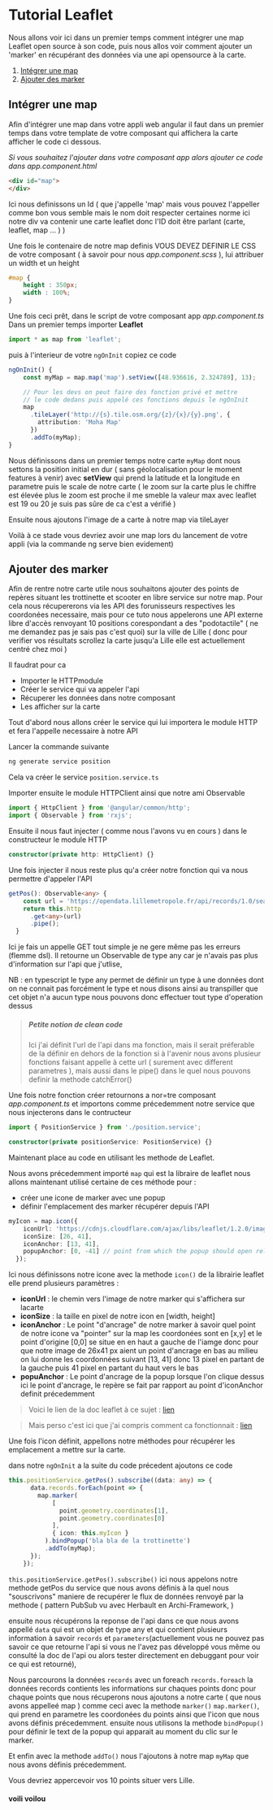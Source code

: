 # Tutorial Leaflet

Nous allons voir ici dans un premier temps comment intégrer une map Leaflet open source à son code, puis nous allos voir comment ajouter un 'marker' en récupérant des données via une api opensource à la carte.

1. [Intégrer une map](#integrerunemap)
2. [Ajouter des marker](#ajouterdesmarker)

## Intégrer une map

Afin d'intégrer une map dans votre appli web angular il faut dans un premier temps dans votre template de votre composant qui affichera la carte afficher le code ci dessous.

*Si vous souhaitez l'ajouter dans votre composant app alors ajouter ce code dans app.component.html*

``` html
<div id="map">
</div>
```
Ici nous definissons un Id ( que j'appelle 'map' mais vous pouvez l'appeller comme bon vous semble mais le nom doit respecter certaines norme ici notre div va contenir une carte leaflet donc l'ID doit être parlant (carte, leaflet, map ... ) )

Une fois le contenaire de notre map definis VOUS DEVEZ DEFINIR LE CSS de votre composant ( à savoir pour nous *app.component.scss* ), lui attribuer un width et un height

``` css
#map {
    height : 350px;
    width : 100%;
}
```

Une fois ceci prêt, dans le script de votre composant app *app.component.ts*
Dans un premier temps importer <b>Leaflet</b>

``` typescript
import * as map from 'leaflet';
```

puis à l'interieur de votre ```ngOnInit``` copiez ce code

``` typescript
ngOnInit() {
    const myMap = map.map('map').setView([48.936616, 2.324789], 13);

    // Pour les devs on peut faire des fonction privé et mettre
    // le code dedans puis appelé ces fonctions depuis le ngOnInit
    map
      .tileLayer('http://{s}.tile.osm.org/{z}/{x}/{y}.png', {
        attribution: 'Moha Map'
      })
      .addTo(myMap);
}
```
Nous définissons dans un premier temps notre carte ```myMap``` dont nous settons la position initial en dur ( sans géolocalisation pour le moment features à venir) avec **setView** qui prend la latitude et la longitude en parametre puis le scale de notre carte ( le zoom sur la carte plus le chiffre est élevée plus le zoom est proche il me smeble la valeur max avec leaflet est 19 ou 20 je suis pas sûre de ca c'est a vérifié )

Ensuite nous ajoutons l'image de a carte à notre map  via tileLayer

Voilà à ce stade vous devriez avoir une map lors du lancement de votre appli (via la commande ng serve bien evidement)

## Ajouter des marker

Afin de rentre notre carte utile nous souhaitons ajouter des points  de repères situant les trottinette et scooter en libre service sur notre map. Pour cela nous récupererons via les API des forunisseurs respectives les coordonées necessaire, mais pour ce tuto nous appelerons une API externe libre d'accès renvoyant 10 positions corespondant a des "podotactile" ( ne me demandez pas je sais pas c'est quoi) sur la ville de Lille ( donc pour verifier vos résultats scrollez la carte jusqu'a Lille elle est actuellement centré chez moi )

Il faudrat pour ca

* Importer le HTTPmodule
* Créer le service qui va appeler l'api
* Récuperer les données dans notre composant
* Les afficher sur la carte

Tout d'abord nous allons créer le service qui lui importera le module HTTP et fera l'appelle necessaire à notre API

Lancer la commande suivante
``` bash
ng generate service position
```
Cela va créer le service ```position.service.ts```

Importer ensuite le module HTTPClient ainsi que notre ami Observable

``` typescript
import { HttpClient } from '@angular/common/http';
import { Observable } from 'rxjs';
```

Ensuite il nous faut injecter ( comme nous l'avons vu en cours ) dans le constructeur le module HTTP

``` typescript
constructor(private http: HttpClient) {}
```

Une fois injecter il nous reste plus qu'a créer notre fonction qui va nous permettre d'appeler l'API

```typescript
getPos(): Observable<any> {
    const url = 'https://opendata.lillemetropole.fr/api/records/1.0/search/?dataset=bornes-podotactiles';
    return this.http
      .get<any>(url)
      .pipe();
  }
```

Ici je fais un appelle GET tout simple je ne gere même pas les erreurs (flemme dsl). Il retourne un Observable de type any car je n'avais pas plus d'information sur l'api que j'utlise, 

NB : en typescript le type any permet de définir un type à une données dont on ne connait pas forcément le type et nous disons ainsi au transpiller que cet objet n'a aucun type nous pouvons donc effectuer tout type d'operation dessus

> <h5>Petite notion de clean code</h5>
> Ici j'ai définit l'url de l'api dans ma fonction, mais il serait préferable de la définir en dehors de la fonction si à l'avenir nous avons plusieur fonctions faisant appelle à cette url ( surement avec different parametres ), mais aussi dans le pipe() dans le quel nous pouvons definir la methode catchError()

Une fois notre fonction créer retournons a nor=tre composant *app.component.ts* et importons comme précedemment notre service que nous injecterons dans le contructeur

``` typescript
import { PositionService } from './position.service';
```

``` typescript
constructor(private positionService: PositionService) {}
````

Maintenant place au code en utilisant les methode de Leaflet.

Nous avons précedemment importé ```map``` qui est la libraire de leaflet nous allons maintenant utilisé certaine de ces méthode pour :

* créer une icone de marker avec une popup
* définir l'emplacement des marker récupérer depuis l'API

``` typescript
myIcon = map.icon({
    iconUrl: 'https://cdnjs.cloudflare.com/ajax/libs/leaflet/1.2.0/images/marker-icon.png',
    iconSize: [26, 41],
    iconAnchor: [13, 41],
    popupAnchor: [0, -41] // point from which the popup should open relative to the iconAnchor
  });
```
Ici nous définissons notre icone avec la methode ```icon()``` de la librairie leaflet elle prend plusieurs paramètres :
* **iconUrl** : le chemin vers l'image de notre marker qui s'affichera sur lacarte
* **iconSize** : la taille en pixel de notre icon en [width, height] 
* **iconAnchor** : Le point "d'ancrage" de notre marker à savoir quel point de notre icone va "pointer" sur la map les coordonées sont en [x,y] et le point d'origine [0,0] se situe en en haut a gauche de l'iamge donc pour que notre image de 26x41 px aient un point d'ancrage en bas au milieu on lui donne les coordonnées suivant [13, 41] donc 13 pixel en partant de la gauche puis 41 pixel en partant du haut vers le bas 
* **popuAnchor** : Le point d'ancrage de la popup lorsque l'on clique dessus ici le point d'ancrage, le repère se fait par rapport au point d'iconAnchor definit précedemment 

> Voici le lien de la doc leaflet à ce sujet : [lien](https://leafletjs.com/examples/custom-icons/)

> Mais perso c'est ici que j'ai compris comment ca fonctionnait : [lien](https://stackoverflow.com/questions/46101450/explanation-of-leaflet-custom-icon-latlng-vs-xy-coordinates)

Une fois l'icon définit, appellons notre méthodes pour récupérer les emplacement a mettre sur la carte.

dans notre ```ngOnInit``` a la suite du code précedent ajoutons ce code 

``` typescript
this.positionService.getPos().subscribe((data: any) => {
      data.records.forEach(point => {
        map.marker(
            [
              point.geometry.coordinates[1],
              point.geometry.coordinates[0]
            ],
            { icon: this.myIcon }
          ).bindPopup('bla bla de la trottinette')
          .addTo(myMap);
      });
    });
```
```this.positionService.getPos().subscribe()``` ici nous appelons notre methode getPos du service que nous avons définis à la quel nous "souscrivons" maniere de recupérer le flux de données renvoyé par la methode ( pattern PubSub vu avec Herbault en Archi-Framework, )

ensuite nous récupérons la reponse de l'api dans ce que nous avons appellé ```data``` qui est un objet de type any et qui contient plusieurs information à savoir ```records``` et ```parameters```(actuellement vous ne pouvez pas savoir ce que retourne l'api si vous ne l'avez pas développé vous même ou consulté la doc de l'api ou alors tester directement en debuggant pour voir ce qui est retourné), 

Nous parcourons la données ```records``` avec un foreach ```records.foreach``` la données records contients les informations sur chaques points donc pour chaque points que nous récuperons nous ajoutons a notre carte ( que nous avons appelleé map ) comme ceci avec la methode ```marker()``` ```map.marker()```, qui prend en parametre les coordonées du points ainsi que l'icon que nous avons définis précedemment. ensuite nous utilisons la methode ```bindPopup()``` pour définir le text de la popup qui apparait au moment du clic sur le marker.

Et enfin avec la methode ```addTo()``` nous l'ajoutons à notre map ```myMap``` que nous avons définis précedemment.

Vous devriez appercevoir vos 10 points situer vers Lille. 

#### voili voilou








